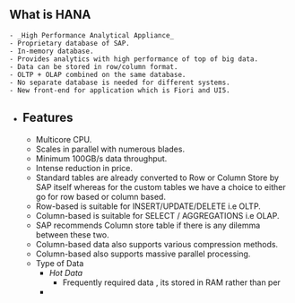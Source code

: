 ## What is HANA
	- _High Performance Analytical Appliance_
	- Proprietary database of SAP.
	- In-memory database.
	- Provides analytics with high performance of top of big data.
	- Data can be stored in row/column format.
	- OLTP + OLAP combined on the same database.
	- No separate database is needed for different systems.
	- New front-end for application which is Fiori and UI5.
- ## Features
	- Multicore CPU.
	- Scales in parallel with numerous blades.
	- Minimum 100GB/s data throughput.
	- Intense reduction in price.
	- Standard tables are already converted to Row or Column Store by SAP itself whereas for the custom tables we have a choice to either go for row based or column based.
	- Row-based is suitable for INSERT/UPDATE/DELETE i.e OLTP.
	- Column-based is suitable for SELECT / AGGREGATIONS i.e OLAP.
	- SAP recommends Column store table if there is any dilemma between these two.
	- Column-based data also supports various compression methods.
	- Column-based also supports massive parallel processing.
	- Type of Data
		- _Hot Data_
			- Frequently required data , its stored in RAM rather than per
		-